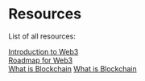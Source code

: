 # Resources
List of all resources:

<a href='https://web3-forge.github.io/web3-forge/Resources/all-resources/introduction_to_web3'>Introduction to Web3</a> <br/>
<a href='https://web3-forge.github.io/web3-forge/Resources/all-resources/roadmap_for_web3'>Roadmap for Web3</a> <br/>
<a href='https://web3-forge.github.io/web3-forge/Resources/all-resources/what_is_blockchain'>What is Blockchain</a>
<a href='https://web3-forge.github.io/web3-forge/Resources/all-resources/decentralized-finance'>What is Blockchain</a>


